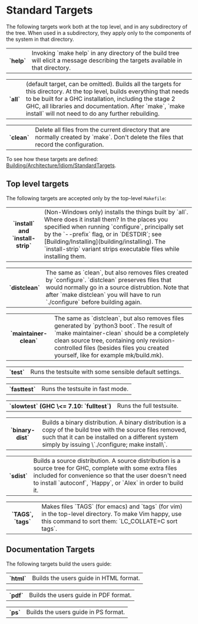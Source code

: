 # Standard Targets



The following targets work both at the top level, and in any subdirectory of the tree.  When used in a subdirectory, they apply only to the components of the system in that directory.


<table><tr><th>`help`</th>
<td>
Invoking `make help` in any directory of the build tree will elicit
a message describing the targets available in that directory.
</td></tr></table>


<table><tr><th>`all`</th>
<td>
(default target, can be omitted).  Builds all the targets for this
directory.  At the top level, builds everything that needs to
be built for a GHC installation, including the stage 2 GHC, all
libraries and documentation.  After `make`, `make install` will not
need to do any further rebuilding.
</td></tr></table>


<table><tr><th>`clean`</th>
<td>
Delete all files from the current directory that are normally
created by `make`.  Don't delete the files that record the
configuration.
</td></tr></table>



To see how these targets are defined: [Building/Architecture/Idiom/StandardTargets](building/architecture/idiom/standard-targets).


## Top level targets



The following targets are accepted only by the top-level `Makefile`:


<table><tr><th>`install` and `install-strip`</th>
<td>(Non-Windows only)
installs the things built by `all`.  Where does it install them?  In
the places you specified when running `configure`, principally set
by the `--prefix` flag, or in `DESTDIR`; see [Building/Installing](building/installing).
The `install-strip` variant strips executable files while installing them.
</td></tr></table>


<table><tr><th>`distclean`</th>
<td>
The same as `clean`, but also removes files created by `configure`.
`distclean` preserves files that would normally go in a source
distrubtion.  Note that after `make distclean` you will have to run
`./configure` before building again.
</td></tr></table>


<table><tr><th>`maintainer-clean`</th>
<td>
The same as `distclean`, but also removes files generated by `python3 boot`.
The result of `make maintainer-clean` should be a completely clean
source tree, containing only revision-controlled files (besides files
you created yourself, like for example mk/build.mk).
</td></tr></table>


<table><tr><th>`test`</th>
<td>
Runs the testsuite with some sensible default settings.
</td></tr></table>


<table><tr><th>`fasttest`</th>
<td>
Runs the testsuite in fast mode.
</td></tr></table>


<table><tr><th>`slowtest` (GHC \<= 7.10: `fulltest`)</th>
<td>
Runs the full testsuite.
</td></tr></table>


<table><tr><th>`binary-dist`</th>
<td>
Builds a binary distribution.  A binary distribution is a copy of
the build tree with the source files removed, such that it can be
installed on a different system simply by issuing \`./configure; make
install\`.
</td></tr></table>


<table><tr><th>`sdist`</th>
<td>
Builds a source distribution.  A source distribution is a source
tree for GHC, complete with some extra files included for
convenience so that the user doesn't need to install `autoconf`,
`Happy`, or `Alex` in order to build it.
</td></tr></table>


<table><tr><th>`TAGS`, `tags`</th>
<td>
Makes files `TAGS` (for emacs) and `tags` (for vim) in the top-level directory. To make Vim happy, use this command to sort them: `LC_COLLATE=C sort tags`.
</td></tr></table>


## Documentation Targets



The following targets build the users guide:


<table><tr><th>`html`</th>
<td>
Builds the users guide in HTML format.
</td></tr></table>


<table><tr><th>`pdf`</th>
<td>
Builds the users guide in PDF format.
</td></tr></table>


<table><tr><th>`ps`</th>
<td>
Builds the users guide in PS format.
</td></tr></table>


